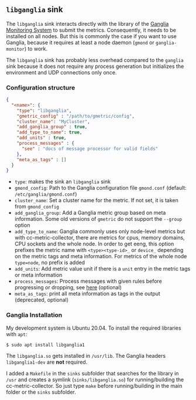 <!--
---
title: Message sink to Ganglia
description: Message sink for Ganglia monitoring system using `libganglia`
categories: [cc-lib]
tags: ['Admin', 'Developer']
weight: 2
hugo_path: docs/reference/cc-lib/sinks/libganglia.md
---
-->

## `libganglia` sink

The `libganglia` sink interacts directly with the library of the [Ganglia Monitoring System](http://ganglia.info/) to submit the metrics. Consequently, it needs to be installed on all nodes. But this is commonly the case if you want to use Ganglia, because it requires at least a node daemon (`gmond` or `ganglia-monitor`) to work.

The `libganglia` sink has probably less overhead compared to the `ganglia` sink because it does not require any process generation but initializes the environment and UDP connections only once.


### Configuration structure

```json
{
  "<name>": {
    "type": "libganglia",
    "gmetric_config" : "/path/to/gmetric/config",
    "cluster_name": "MyCluster",
    "add_ganglia_group" : true,
    "add_type_to_name": true,
    "add_units" : true,
    "process_messages" : {
      "see" : "docs of message processor for valid fields"
    },
    "meta_as_tags" : []
  }
}
```

- `type`: makes the sink an `libganglia` sink
- `gmond_config`: Path to the Ganglia configuration file `gmond.conf` (default: `/etc/ganglia/gmond.conf`)
- `cluster_name`: Set a cluster name for the metric. If not set, it is taken from `gmond_config`
- `add_ganglia_group`: Add a Ganglia metric group based on meta information. Some old versions of `gmetric` do not support the `--group` option
- `add_type_to_name`: Ganglia commonly uses only node-level metrics but with cc-metric-collector, there are metrics for cpus, memory domains, CPU sockets and the whole node. In order to get  eeng, this option prefixes the metric name with `<type><type-id>_` or `device_` depending on the metric tags and meta information. For metrics of the whole node `type=node`, no prefix is added
- `add_units`: Add metric value unit if there is a `unit` entry in the metric tags or meta information
- `process_messages`: Process messages with given rules before progressing or dropping, see [here](../messageProcessor/README.md)  (optional)
- `meta_as_tags`: print all meta information as tags in the output (deprecated, optional)

### Ganglia Installation

My development system is Ubuntu 20.04. To install the required libraries with `apt`:

```
$ sudo apt install libganglia1
```

The `libganglia.so` gets installed in `/usr/lib`. The Ganglia headers `libganglia1-dev` are **not** required.

I added a `Makefile` in the `sinks` subfolder that searches for the library in `/usr` and creates a symlink (`sinks/libganglia.so`) for running/building the cc-metric-collector. So just type `make` before running/building in the main folder or the `sinks` subfolder.
